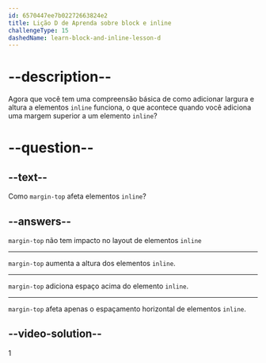 ```yaml
---
id: 6570447ee7b02272663824e2
title: Lição D de Aprenda sobre block e inline
challengeType: 15
dashedName: learn-block-and-inline-lesson-d
---
```


# --description--

Agora que você tem uma compreensão básica de como adicionar largura e altura a elementos `inline` funciona, o que acontece quando você adiciona uma margem superior a um elemento `inline`?

# --question--

## --text--

Como `margin-top` afeta elementos `inline`?

## --answers--

`margin-top` não tem impacto no layout de elementos `inline`

---

`margin-top` aumenta a altura dos elementos `inline`.

---

`margin-top` adiciona espaço acima do elemento `inline`.

---

`margin-top` afeta apenas o espaçamento horizontal de elementos `inline`.

## --video-solution--

1
